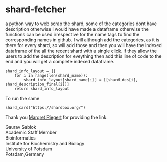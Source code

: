 # shard-fetcher
a python way to web scrap the shard, some of the categories  dont have description otherwise i would have made a dataframe otherwise the functions can be used irrespective for the name tags to find the corresponding names in github. I will although add the categories, as it is there for every shard, so will add those and then you will have the indexed dataframe of the all the recent shard with a single click. if they allow the users to add the description for eveything then add this line of code to the end and you will get a complete indexed dataframe. 

```
shard_info_layout = {}
    for i in range(len(shard_name)):
        shard_info_layout[shard_name[i]] = [[shard_des[i], shard_description_final[i]]]
    return shard_info_layout
```
To run the same
```
shard_card("https://shardbox.org/")
```

Thank you [Margret Riegert](https://github.com/nobodywasishere) for providing the link.

Gaurav Sablok \
Academic Staff Member \
Bioinformatics \
Institute for Biochemistry and Biology \
University of Potsdam \
Potsdam,Germany 
